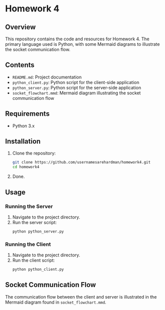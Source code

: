 # Homework 4

## Overview
This repository contains the code and resources for Homework 4. The primary language used is Python, with some Mermaid diagrams to illustrate the socket communication flow.

## Contents
- `README.md`: Project documentation
- `python_client.py`: Python script for the client-side application
- `python_server.py`: Python script for the server-side application
- `socket_flowchart.mmd`: Mermaid diagram illustrating the socket communication flow

## Requirements
- Python 3.x

## Installation
1. Clone the repository:
    ```bash
    git clone https://github.com/usernamesarehardman/homework4.git
    cd homework4
    ```
2. Done.

## Usage

### Running the Server
1. Navigate to the project directory.
2. Run the server script:
    ```bash
    python python_server.py
    ```

### Running the Client
1. Navigate to the project directory.
2. Run the client script:
    ```bash
    python python_client.py
    ```

## Socket Communication Flow
The communication flow between the client and server is illustrated in the Mermaid diagram found in `socket_flowchart.mmd`.
